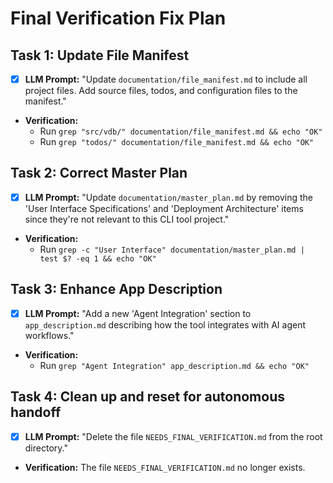 # Final Verification Fix Plan

## Task 1: Update File Manifest
- [x] **LLM Prompt:** "Update `documentation/file_manifest.md` to include all project files. Add source files, todos, and configuration files to the manifest."
- **Verification:**
  - Run `grep "src/vdb/" documentation/file_manifest.md && echo "OK"`
  - Run `grep "todos/" documentation/file_manifest.md && echo "OK"`

## Task 2: Correct Master Plan
- [x] **LLM Prompt:** "Update `documentation/master_plan.md` by removing the 'User Interface Specifications' and 'Deployment Architecture' items since they're not relevant to this CLI tool project."
- **Verification:**
  - Run `grep -c "User Interface" documentation/master_plan.md | test $? -eq 1 && echo "OK"`

## Task 3: Enhance App Description
- [x] **LLM Prompt:** "Add a new 'Agent Integration' section to `app_description.md` describing how the tool integrates with AI agent workflows."
- **Verification:**
  - Run `grep "Agent Integration" app_description.md && echo "OK"`

## Task 4: Clean up and reset for autonomous handoff
- [x] **LLM Prompt:** "Delete the file `NEEDS_FINAL_VERIFICATION.md` from the root directory."
- **Verification:** The file `NEEDS_FINAL_VERIFICATION.md` no longer exists.